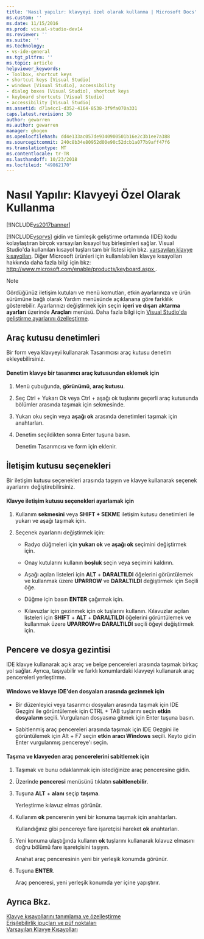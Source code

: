 ```yaml
---
title: 'Nasıl yapılır: klavyeyi özel olarak kullanma | Microsoft Docs'
ms.custom: ''
ms.date: 11/15/2016
ms.prod: visual-studio-dev14
ms.reviewer: ''
ms.suite: ''
ms.technology:
- vs-ide-general
ms.tgt_pltfrm: ''
ms.topic: article
helpviewer_keywords:
- Toolbox, shortcut keys
- shortcut keys [Visual Studio]
- windows [Visual Studio], accessibility
- dialog boxes [Visual Studio], shortcut keys
- keyboard shortcuts [Visual Studio]
- accessibility [Visual Studio]
ms.assetid: d71a4cc1-d352-4164-8538-3f9fa070a331
caps.latest.revision: 30
author: gewarren
ms.author: gewarren
manager: ghogen
ms.openlocfilehash: dd4e133ac057de9340900501b16e2c3b1ee7a388
ms.sourcegitcommit: 240c8b34e80952d00e90c52dcb1a077b9aff47f6
ms.translationtype: MT
ms.contentlocale: tr-TR
ms.lasthandoff: 10/23/2018
ms.locfileid: "49862170"
---
```

# <a name="how-to-use-the-keyboard-exclusively"></a>Nasıl Yapılır: Klavyeyi Özel Olarak Kullanma
[!INCLUDE[vs2017banner](../../includes/vs2017banner.md)]

  
[!INCLUDE[vsprvs](../../includes/vsprvs-md.md)] gidin ve tümleşik geliştirme ortamında (IDE) kodu kolaylaştıran birçok varsayılan kısayol tuş birleşimleri sağlar. Visual Studio'da kullanılan kısayol tuşları tam bir listesi için bkz. [varsayılan klavye kısayolları](../../ide/default-keyboard-shortcuts-in-visual-studio.md). Diğer Microsoft ürünleri için kullanılabilen klavye kısayolları hakkında daha fazla bilgi için bkz: [ http://www.microsoft.com/enable/products/keyboard.aspx ](http://go.microsoft.com/fwlink/?LinkID=40400).  
  
> [!NOTE]
>  Gördüğünüz iletişim kutuları ve menü komutları, etkin ayarlarınıza ve ürün sürümüne bağlı olarak Yardım menüsünde açıklanana göre farklılık gösterebilir. Ayarlarınızı değiştirmek için seçin **içeri ve dışarı aktarma ayarları** üzerinde **Araçları** menüsü. Daha fazla bilgi için [Visual Studio'da geliştirme ayarlarını özelleştirme](http://msdn.microsoft.com/en-us/22c4debb-4e31-47a8-8f19-16f328d7dcd3).  
  
## <a name="toolbox-controls"></a>Araç kutusu denetimleri  
 Bir form veya klavyeyi kullanarak Tasarımcısı araç kutusu denetim ekleyebilirsiniz.  
  
#### <a name="to-add-controls-from-the-toolbox-to-a-designer-from-the-keyboard"></a>Denetim klavye bir tasarımcı araç kutusundan eklemek için  
  
1. Menü çubuğunda, **görünümü**, **araç kutusu**.  
  
2. Seç Ctrl + Yukarı Ok veya Ctrl + aşağı ok tuşlarını geçerli araç kutusunda bölümler arasında taşımak için sekmesinde.  
  
3. Yukarı oku seçin veya **aşağı ok** arasında denetimleri taşımak için anahtarları.  
  
4. Denetim seçildikten sonra Enter tuşuna basın.  
  
   Denetim Tasarımcısı ve form için eklenir.  
  
## <a name="dialog-box-options"></a>İletişim kutusu seçenekleri  
 Bir iletişim kutusu seçenekleri arasında taşıyın ve klavye kullanarak seçenek ayarlarını değiştirebilirsiniz.  
  
#### <a name="to-set-dialog-box-options-from-the-keyboard"></a>Klavye iletişim kutusu seçenekleri ayarlamak için  
  
1.  Kullanım **sekmesini** veya **SHIFT + SEKME** iletişim kutusu denetimleri ile yukarı ve aşağı taşımak için.  
  
2.  Seçenek ayarlarını değiştirmek için:  
  
    -   Radyo düğmeleri için **yukarı ok** ve **aşağı ok** seçimini değiştirmek için.  
  
    -   Onay kutularını kullanın **boşluk** seçin veya seçimini kaldırın.  
  
    -   Aşağı açılan listeleri için **ALT** + **DARALTILDI** öğelerini görüntülemek ve kullanmak üzere **UPARROW** ve **DARALTILDI** değiştirmek için Seçili öğe.  
  
    -   Düğme için basın **ENTER** çağırmak için.  
  
    -   Kılavuzlar için gezinmek için ok tuşlarını kullanın. Kılavuzlar açılan listeleri için **SHIFT** + **ALT** + **DARALTILDI** öğelerini görüntülemek ve kullanmak üzere **UPARROW**ve **DARALTILDI** seçili öğeyi değiştirmek için.  
  
## <a name="window-and-file-navigation"></a>Pencere ve dosya gezintisi  
 IDE klavye kullanarak açık araç ve belge pencereleri arasında taşımak birkaç yol sağlar. Ayrıca, taşıyabilir ve farklı konumlardaki klavyeyi kullanarak araç pencereleri yerleştirme.  
  
#### <a name="to-navigate-among-windows-and-files-in-the-ide-from-the-keyboard"></a>Windows ve klavye IDE'den dosyaları arasında gezinmek için  
  
-   Bir düzenleyici veya tasarımcı dosyaları arasında taşımak için IDE Gezgini ile görüntülemek için CTRL + TAB tuşlarını seçin **etkin dosyaların** seçili. Vurgulanan dosyasına gitmek için Enter tuşuna basın.  
  
-   Sabitlenmiş araç pencereleri arasında taşımak için IDE Gezgini ile görüntülemek için Alt + F7 seçin **etkin aracı Windows** seçili. Keyto gidin Enter vurgulanmış pencereye'ı seçin.  
  
#### <a name="to-move-and-dock-tool-windows-from-the-keyboard"></a>Taşıma ve klavyeden araç pencerelerini sabitlemek için  
  
1.  Taşımak ve bunu odaklanmak için istediğinize araç penceresine gidin.  
  
2.  Üzerinde **penceresi** menüsünü tıklatın **sabitlenebilir**.  
  
3.  Tuşuna **ALT** + **alanı** seçip **taşıma**.  
  
     Yerleştirme kılavuz elmas görünür.  
  
4.  Kullanım **ok** pencerenin yeni bir konuma taşımak için anahtarları.  
  
     Kullandığınız gibi pencereye fare işaretçisi hareket **ok** anahtarları.  
  
5.  Yeni konuma ulaştığında kullanın **ok** tuşlarını kullanarak kılavuz elmasını doğru bölümü fare işaretçisini taşıyın.  
  
     Anahat araç penceresinin yeni bir yerleşik konumda görünür.  
  
6.  Tuşuna **ENTER**.  
  
     Araç penceresi, yeni yerleşik konumda yer içine yapıştırır.  
  
## <a name="see-also"></a>Ayrıca Bkz.  
 [Klavye kısayollarını tanımlama ve özelleştirme](../../ide/identifying-and-customizing-keyboard-shortcuts-in-visual-studio.md)   
 [Erişilebilirlik ipuçları ve püf noktaları](../../ide/reference/accessibility-tips-and-tricks.md)   
 [Varsayılan Klavye Kısayolları](../../ide/default-keyboard-shortcuts-in-visual-studio.md)



